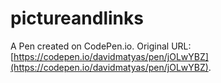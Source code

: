 # pictureandlinks

A Pen created on CodePen.io. Original URL: [https://codepen.io/davidmatyas/pen/jOLwYBZ](https://codepen.io/davidmatyas/pen/jOLwYBZ).


